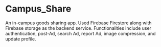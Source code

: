 # Campus_Share
 An in-campus goods sharing app. Used Firebase Firestore along with Firebase storage as the backend service. Functionalities include user authentication, post-Ad, search Ad, report Ad, image compression, and update profile.
